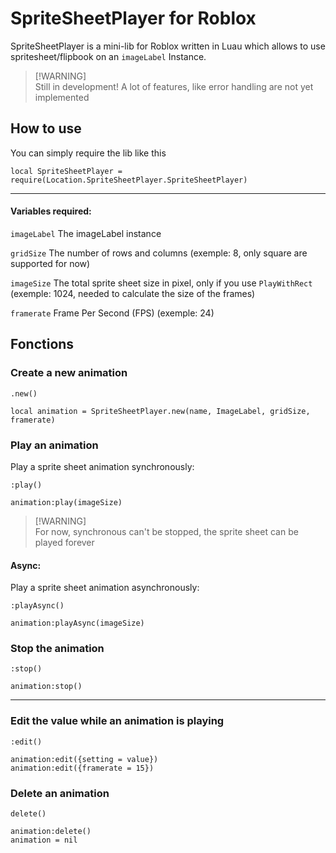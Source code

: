 # SpriteSheetPlayer for Roblox
SpriteSheetPlayer is a mini-lib for Roblox written in Luau which allows to use spritesheet/flipbook on an ```imageLabel``` Instance.

> [!WARNING]\
> Still in development! A lot of features, like error handling are not yet implemented

## How to use

You can simply require the lib like this
```luau
local SpriteSheetPlayer = require(Location.SpriteSheetPlayer.SpriteSheetPlayer)
```
---

#### Variables required:
```imageLabel``` The imageLabel instance

```gridSize``` The number of rows and columns (exemple: 8, only square are supported for now)

```imageSize``` The total sprite sheet size in pixel, only if you use ```PlayWithRect``` (exemple: 1024, needed to calculate the size of the frames)

```framerate``` Frame Per Second (FPS) (exemple: 24)

## Fonctions

### Create a new animation

```.new()```
```luau
local animation = SpriteSheetPlayer.new(name, ImageLabel, gridSize, framerate)
```
### Play an animation
Play a sprite sheet animation synchronously:

```:play()```
<br>
```luau
animation:play(imageSize)
```
> [!WARNING]\
> For now, synchronous can't be stopped, the sprite sheet can be played forever
#### Async:

Play a sprite sheet animation asynchronously:

```:playAsync()```
<br>
```luau
animation:playAsync(imageSize)
```
### Stop the animation

```:stop()```
<br>
```luau
animation:stop()
```

---
### Edit the value while an animation is playing

```:edit()```
<br>
```luau
animation:edit({setting = value})
animation:edit({framerate = 15})
```

### Delete an animation

```delete()```
<br>
```luau
animation:delete()
animation = nil
```
